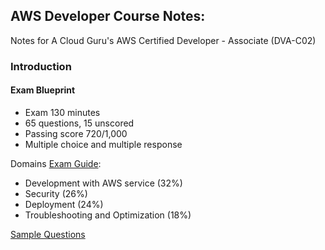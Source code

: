 ## AWS Developer Course Notes:

Notes for A Cloud Guru's AWS Certified Developer - Associate (DVA-C02)  

### Introduction
#### Exam Blueprint
- Exam 130 minutes
- 65 questions, 15 unscored
- Passing score 720/1,000
- Multiple choice and multiple response  

Domains [Exam Guide](https://d1.awsstatic.com/training-and-certification/docs-dev-associate/AWS-Certified-Developer-Associate_Exam-Guide.pdf):
  - Development with AWS service (32%)
  - Security (26%)
  - Deployment (24%)
  - Troubleshooting and Optimization (18%)

[Sample Questions](https://d1.awsstatic.com/training-and-certification/docs-dev-associate/AWS-Certified-Developer-Associate_Sample-Questions.pdf)